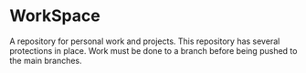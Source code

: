 # WorkSpace
A repository for personal work and projects.
This repository has several protections in place.
Work must be done to a branch before being pushed to the main branches.
